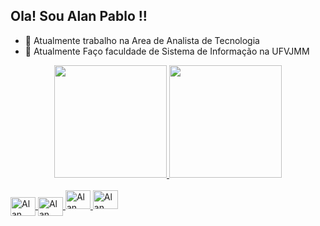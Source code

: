 ## Ola! Sou Alan Pablo !!

- 🌱 Atualmente trabalho na Area de Analista de Tecnologia
- 💬 Atualmente Faço faculdade de Sistema de Informação na UFVJMM

<div align="center">
  <a href="https://github.com/alanpablo33">
  <img height="180em" src="https://github-readme-stats.vercel.app/api?username=alanpablo33&show_icons=true&theme=tokyonight&include_all_commits=true&count_private=true"/>
  <img height="180em" src="https://github-readme-stats.vercel.app/api/top-langs/?username=alanpablo33&layout=compact&langs_count=7&theme=tokyonight"/>
</div>
  
<div style="display: inline_block"><br>
  <img align="center" alt="Alan C++" height="30" width="40" src="https://cdn.jsdelivr.net/gh/devicons/devicon/icons/cplusplus/cplusplus-original.svg">
  <img align="center" alt="Alan Linux" height="30" width="40" src="https://cdn.jsdelivr.net/gh/devicons/devicon/icons/linux/linux-original.svg" />
  <img lign="center" alt="Alan mysql" height="30" width="40"src="https://cdn.jsdelivr.net/gh/devicons/devicon/icons/mysql/mysql-original-wordmark.svg" />
  <img lign="center" alt="Alan mysql" height="30" width="40" src="https://cdn.jsdelivr.net/gh/devicons/devicon/icons/ubuntu/ubuntu-plain.svg" />
  </div>
  
  
  
  
  ## 
